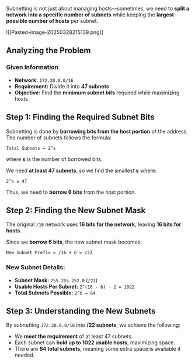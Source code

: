 Subnetting is not just about managing hosts—sometimes, we need to **split a network into a specific number of subnets** while keeping the **largest possible number of hosts** per subnet.

![[Pasted-image-20250328215139.png]]
## **Analyzing the Problem**

### **Given Information**

- **Network:** `172.20.0.0/16`
- **Requirement:** Divide it into **47 subnets**
- **Objective:** Find the **minimum subnet bits** required while maximizing hosts

## Step 1: Finding the Required Subnet Bits

Subnetting is done by **borrowing bits from the host portion** of the address. The number of subnets follows the formula:

```
Total Subnets = 2^s
```

where **s** is the number of borrowed bits.

We need **at least 47 subnets**, so we find the smallest **s** where:

```
2^s ≥ 47
```

Thus, we need to **borrow 6 bits** from the host portion.

## Step 2: Finding the New Subnet Mask

The original `/16` network uses **16 bits for the network**, leaving **16 bits for hosts**.

Since we **borrow 6 bits**, the new subnet mask becomes:

```
New Subnet Prefix = /16 + 6 = /22
```

### New Subnet Details:

- **Subnet Mask:** `255.255.252.0` (`/22`)
- **Usable Hosts Per Subnet:** `2^(16 - 6) - 2 = 1022`
- **Total Subnets Possible:** `2^6 = 64`

## Step 3: Understanding the New Subnets

By subnetting `172.20.0.0/16` into **/22 subnets**, we achieve the following:

- We **meet the requirement** of at least 47 subnets.
- Each subnet can **hold up to 1022 usable hosts**, maximizing space.
- There are **64 total subnets**, meaning some extra space is available if needed.